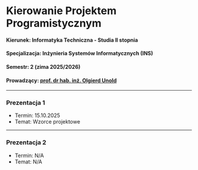 # Kierowanie Projektem Programistycznym
#### Kierunek: Informatyka Techniczna - Studia II stopnia
#### Specjalizacja: Inżynieria Systemów Informatycznych (INS)
#### Semestr: 2 (zima 2025/2026)
#### Prowadzący: [prof. dr hab. inż. Olgierd Unold](https://wit.pwr.edu.pl/wydzial/struktura-organizacyjna/pracownicy/olgierd-unold)

---
### Prezentacja 1
- Termin: 15.10.2025
- Temat: Wzorce projektowe

---
### Prezentacja 2
- Termin: N/A
- Temat: N/A
